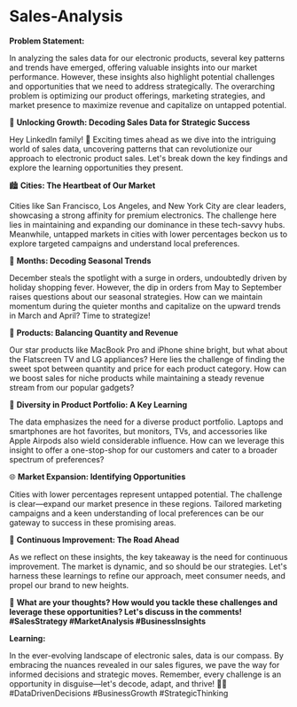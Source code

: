 # Sales-Analysis
**Problem Statement:**

In analyzing the sales data for our electronic products, several key patterns and trends have emerged, offering valuable insights into our market performance. However, these insights also highlight potential challenges and opportunities that we need to address strategically. The overarching problem is optimizing our product offerings, marketing strategies, and market presence to maximize revenue and capitalize on untapped potential.

🚀 **Unlocking Growth: Decoding Sales Data for Strategic Success**

Hey LinkedIn family! 👋 Exciting times ahead as we dive into the intriguing world of sales data, uncovering patterns that can revolutionize our approach to electronic product sales. Let's break down the key findings and explore the learning opportunities they present.

🏙️ **Cities: The Heartbeat of Our Market**

Cities like San Francisco, Los Angeles, and New York City are clear leaders, showcasing a strong affinity for premium electronics. The challenge here lies in maintaining and expanding our dominance in these tech-savvy hubs. Meanwhile, untapped markets in cities with lower percentages beckon us to explore targeted campaigns and understand local preferences.

📆 **Months: Decoding Seasonal Trends**

December steals the spotlight with a surge in orders, undoubtedly driven by holiday shopping fever. However, the dip in orders from May to September raises questions about our seasonal strategies. How can we maintain momentum during the quieter months and capitalize on the upward trends in March and April? Time to strategize!

💼 **Products: Balancing Quantity and Revenue**

Our star products like MacBook Pro and iPhone shine bright, but what about the Flatscreen TV and LG appliances? Here lies the challenge of finding the sweet spot between quantity and price for each product category. How can we boost sales for niche products while maintaining a steady revenue stream from our popular gadgets?

🛒 **Diversity in Product Portfolio: A Key Learning**

The data emphasizes the need for a diverse product portfolio. Laptops and smartphones are hot favorites, but monitors, TVs, and accessories like Apple Airpods also wield considerable influence. How can we leverage this insight to offer a one-stop-shop for our customers and cater to a broader spectrum of preferences?

🌐 **Market Expansion: Identifying Opportunities**

Cities with lower percentages represent untapped potential. The challenge is clear—expand our market presence in these regions. Tailored marketing campaigns and a keen understanding of local preferences can be our gateway to success in these promising areas.

🔄 **Continuous Improvement: The Road Ahead**

As we reflect on these insights, the key takeaway is the need for continuous improvement. The market is dynamic, and so should be our strategies. Let's harness these learnings to refine our approach, meet consumer needs, and propel our brand to new heights.

🚀 **What are your thoughts? How would you tackle these challenges and leverage these opportunities? Let's discuss in the comments! #SalesStrategy #MarketAnalysis #BusinessInsights**

**Learning:**

In the ever-evolving landscape of electronic sales, data is our compass. By embracing the nuances revealed in our sales figures, we pave the way for informed decisions and strategic moves. Remember, every challenge is an opportunity in disguise—let's decode, adapt, and thrive! 🚀💡 #DataDrivenDecisions #BusinessGrowth #StrategicThinking
